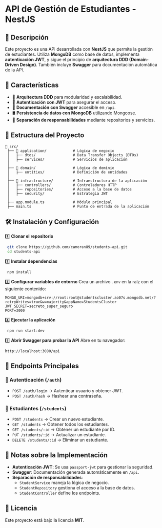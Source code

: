 # API de Gestión de Estudiantes - NestJS

## 📌 Descripción

Este proyecto es una API desarrollada con **NestJS** que permite la gestión de estudiantes. Utiliza **MongoDB** como base de datos, implementa **autenticación JWT**, y sigue el principio de **arquitectura DDD (Domain-Driven Design)**. También incluye **Swagger** para documentación automática de la API.

## 🚀 Características

- 📂 **Arquitectura DDD** para modularidad y escalabilidad.
- 🔐 **Autenticación con JWT** para asegurar el acceso.
- 📄 **Documentación con Swagger** accesible en `/api`.
- 🛢️ **Persistencia de datos con MongoDB** utilizando Mongoose.
- 📑 **Separación de responsabilidades** mediante repositorios y servicios.

## 📁 Estructura del Proyecto

```
📂 src/
 ├── 📂 application/            # Lógica de negocio
 │   ├── dtos/                 # Data Transfer Objects (DTOs)
 │   ├── services/             # Servicios de aplicación
 │
 ├── 📂 domain/                 # Lógica de dominio
 │   ├── entities/             # Definición de entidades
 │
 ├── 📂 infrastructure/         # Infraestructura de la aplicación
 │   ├── controllers/          # Controladores HTTP
 │   ├── repositories/         # Acceso a la base de datos
 │   ├── security/             # Estrategia JWT
 │
 ├── app.module.ts             # Módulo principal
 ├── main.ts                   # Punto de entrada de la aplicación
```

## 🛠️ Instalación y Configuración

1️⃣ **Clonar el repositorio**

```bash
 git clone https://github.com/camoran89/students-api.git
 cd students-api
```

2️⃣ **Instalar dependencias**

```bash
 npm install
```

3️⃣ **Configurar variables de entorno**
Crea un archivo `.env` en la raíz con el siguiente contenido:

```env
MONGO_URI=mongodb+srv://root:root@studentscluster.ao07s.mongodb.net/?retryWrites=true&w=majority&appName=StudentsCluster
JWT_SECRET=secreto_super_seguro
PORT=3000
```

4️⃣ **Ejecutar la aplicación**

```bash
 npm run start:dev
```

5️⃣ **Abrir Swagger para probar la API**
Abre en tu navegador:

```
http://localhost:3000/api
```

## 🔑 Endpoints Principales

### 📌 Autenticación (`/auth`)

- `POST /auth/login` → Autenticar usuario y obtener JWT.
- `POST /auth/hash` → Hashear una contraseña.

### 📌 Estudiantes (`/students`)

- `POST /students` → Crear un nuevo estudiante.
- `GET /students` → Obtener todos los estudiantes.
- `GET /students/:id` → Obtener un estudiante por ID.
- `PUT /students/:id` → Actualizar un estudiante.
- `DELETE /students/:id` → Eliminar un estudiante.

## 📜 Notas sobre la Implementación

- **Autenticación JWT**: Se usa `passport-jwt` para gestionar la seguridad.
- **Swagger**: Documentación generada automáticamente en `/api`.
- **Separación de responsabilidades**:
  - `StudentService` maneja la lógica de negocio.
  - `StudentRepository` gestiona el acceso a la base de datos.
  - `StudentController` define los endpoints.

## 📄 Licencia

Este proyecto está bajo la licencia **MIT**.
